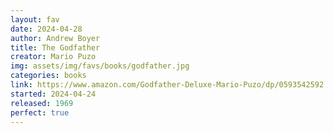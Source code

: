 ```yaml
---
layout: fav
date: 2024-04-28
author: Andrew Boyer
title: The Godfather
creator: Mario Puzo
img: assets/img/favs/books/godfather.jpg
categories: books
link: https://www.amazon.com/Godfather-Deluxe-Mario-Puzo/dp/0593542592
started: 2024-04-24
released: 1969
perfect: true
---
```

